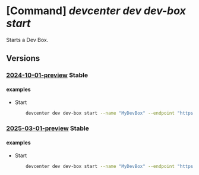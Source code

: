 # [Command] _devcenter dev dev-box start_

Starts a Dev Box.

## Versions

### [2024-10-01-preview](/Resources/data-plane/microsoft.devcenter/L3Byb2plY3RzL3t9L3VzZXJzL3t9L2RldmJveGVzL3t9OnN0YXJ0/2024-10-01-preview.xml) **Stable**

<!-- data-plane:microsoft.devcenter /projects/{}/users/{}/devboxes/{}:start 2024-10-01-preview -->

#### examples

- Start
    ```bash
        devcenter dev dev-box start --name "MyDevBox" --endpoint "https://8a40af38-3b4c-4672-a6a4-5e964b1870ed-contosodevcenter.centralus.devcenter.azure.com/" --project-name "DevProject" --user-id "00000000-0000-0000-0000-000000000000"
    ```

### [2025-03-01-preview](/Resources/data-plane/microsoft.devcenter/L3Byb2plY3RzL3t9L3VzZXJzL3t9L2RldmJveGVzL3t9OnN0YXJ0/2025-03-01-preview.xml) **Stable**

<!-- data-plane:microsoft.devcenter /projects/{}/users/{}/devboxes/{}:start 2025-03-01-preview -->

#### examples

- Start
    ```bash
        devcenter dev dev-box start --name "MyDevBox" --endpoint "https://8a40af38-3b4c-4672-a6a4-5e964b1870ed-contosodevcenter.centralus.devcenter.azure.com/" --project-name "DevProject" --user-id "00000000-0000-0000-0000-000000000000"
    ```
